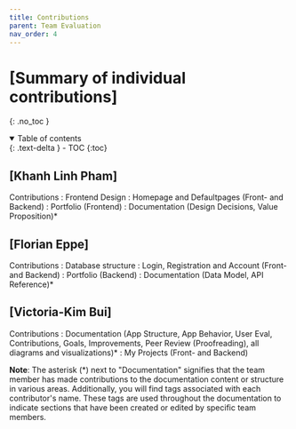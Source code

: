 ```yaml
---
title: Contributions
parent: Team Evaluation
nav_order: 4
---
```


# [Summary of individual contributions]
{: .no_toc }

<details open markdown="block">
  <summary>
    Table of contents
  </summary>
  {: .text-delta }
- TOC
{:toc}
</details>

## [Khanh Linh Pham]

Contributions
: Frontend Design
: Homepage and Defaultpages (Front- and Backend)
: Portfolio (Frontend)
: Documentation (Design Decisions, Value Proposition)*

## [Florian Eppe]
Contributions
: Database structure
: Login, Registration and Account (Front- and Backend)
: Portfolio (Backend)
: Documentation (Data Model, API Reference)*

## [Victoria-Kim Bui]
Contributions
: Documentation (App Structure, App Behavior, User Eval, Contributions, Goals, Improvements, Peer Review (Proofreading), all diagrams and visualizations)*
: My Projects (Front- and Backend)

**Note**: The asterisk (*) next to "Documentation" signifies that the team member has made contributions to the documentation content or structure in various areas. Additionally, you will find tags associated with each contributor's name. These tags are used throughout the documentation to indicate sections that have been created or edited by specific team members.

